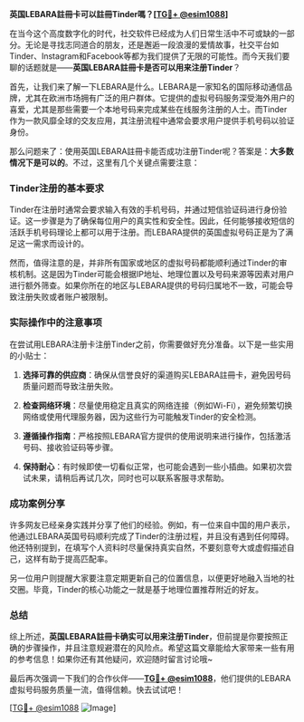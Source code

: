 **英国LEBARA註冊卡可以註冊Tinder嗎？[[TG💪+ @esim1088](https://t.me/s/esim1088)]**

在当今这个高度数字化的时代，社交软件已经成为人们日常生活中不可或缺的一部分。无论是寻找志同道合的朋友，还是邂逅一段浪漫的爱情故事，社交平台如Tinder、Instagram和Facebook等都为我们提供了无限的可能性。而今天我们要聊的话题就是——**英国LEBARA註冊卡是否可以用来注册Tinder**？

首先，让我们来了解一下LEBARA是什么。LEBARA是一家知名的国际移动通信品牌，尤其在欧洲市场拥有广泛的用户群体。它提供的虚拟号码服务深受海外用户的喜爱，尤其是那些需要一个本地号码来完成某些在线服务注册的人士。而Tinder作为一款风靡全球的交友应用，其注册流程中通常会要求用户提供手机号码以验证身份。

那么问题来了：使用英国LEBARA註冊卡能否成功注册Tinder呢？答案是：**大多数情况下是可以的**。不过，这里有几个关键点需要注意：

### Tinder注册的基本要求

Tinder在注册时通常会要求输入有效的手机号码，并通过短信验证码进行身份验证。这一步骤是为了确保每位用户的真实性和安全性。因此，任何能够接收短信的活跃手机号码理论上都可以用于注册。而LEBARA提供的英国虚拟号码正是为了满足这一需求而设计的。

然而，值得注意的是，并非所有国家或地区的虚拟号码都能顺利通过Tinder的审核机制。这是因为Tinder可能会根据IP地址、地理位置以及号码来源等因素对用户进行额外筛查。如果你所在的地区与LEBARA提供的号码归属地不一致，可能会导致注册失败或者账户被限制。

### 实际操作中的注意事项

在尝试用LEBARA注册卡注册Tinder之前，你需要做好充分准备。以下是一些实用的小贴士：

1. **选择可靠的供应商**：确保从信誉良好的渠道购买LEBARA註冊卡，避免因号码质量问题而导致注册失败。
   
2. **检查网络环境**：尽量使用稳定且真实的网络连接（例如Wi-Fi），避免频繁切换网络或使用代理服务器，因为这些行为可能触发Tinder的安全检测。

3. **遵循操作指南**：严格按照LEBARA官方提供的使用说明来进行操作，包括激活号码、接收验证码等步骤。

4. **保持耐心**：有时候即使一切看似正常，也可能会遇到一些小插曲。如果初次尝试未果，请稍后再试几次，同时也可以联系客服寻求帮助。

### 成功案例分享

许多网友已经亲身实践并分享了他们的经验。例如，有一位来自中国的用户表示，他通过LEBARA英国号码顺利完成了Tinder的注册过程，并且没有遇到任何障碍。他还特别提到，在填写个人资料时尽量保持真实自然，不要刻意夸大或虚假描述自己，这样有助于提高匹配率。

另一位用户则提醒大家要注意定期更新自己的位置信息，以便更好地融入当地的社交圈。毕竟，Tinder的核心功能之一就是基于地理位置推荐附近的好友。

### 总结

综上所述，**英国LEBARA註冊卡确实可以用来注册Tinder**，但前提是你要按照正确的步骤操作，并且注意规避潜在的风险点。希望这篇文章能给大家带来一些有用的参考信息！如果你还有其他疑问，欢迎随时留言讨论哦~

最后再次强调一下我们的合作伙伴——**[TG💪+ @esim1088](https://t.me/s/esim1088)**，他们提供的LEBARA虚拟号码服务质量一流，值得信赖。快去试试吧！

[[TG💪+ @esim1088](https://t.me/s/esim1088) ![Image](https://i.postimg.cc/4NQfJmqS/Snipaste-2025-05-13-00-14-12.png)]